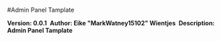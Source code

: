 #Admin Panel Tamplate&nbsp;

**Version: 0.0.1&nbsp;**
**Author: Eike "MarkWatney15102" Wientjes&nbsp;**
**Description: Admin Panel Tamplate&nbsp;**